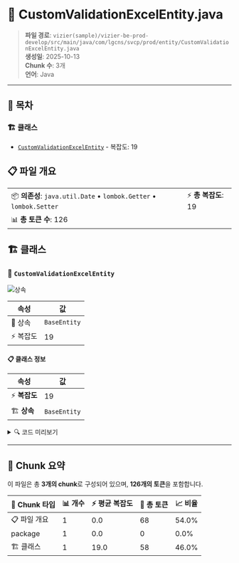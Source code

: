 # 📄 CustomValidationExcelEntity.java

> **파일 경로**: `vizier(sample)/vizier-be-prod-develop/src/main/java/com/lgcns/svcp/prod/entity/CustomValidationExcelEntity.java`  
> **생성일**: 2025-10-13  
> **Chunk 수**: 3개  
> **언어**: Java
---

## 📑 목차

### 🏗️ 클래스
- [`CustomValidationExcelEntity`](#class-customvalidationexcelentity) - 복잡도: 19

## 📋 파일 개요

| | |
|--|--|
| 📦 **의존성**: `java.util.Date` • `lombok.Getter` • `lombok.Setter` | ⚡ **총 복잡도**: 19 |
| 📊 **총 토큰 수**: 126 |  |



## 🏗️ 클래스

### <a id="class-customvalidationexcelentity"></a>🎯 `CustomValidationExcelEntity`

![상속](https://img.shields.io/badge/상속-1개-blue)

| 속성 | 값 |
|------|----|
| 🧬 상속 | `BaseEntity` |
| ⚡ 복잡도 | 19 |



#### 📋 클래스 정보

| 속성 | 값 |
|------|----|
| ⚡ **복잡도** | 19 || 📍 **라인 범위** | 10-10 |
| 🏗️ **상속** | `BaseEntity` || 🏷️ **태그** | `class, java` |

<details>
<summary>🔍 코드 미리보기</summary>

```java
public class CustomValidationExcelEntity extends BaseEntity {
	
	private String validCode;
	private String attrUuid;
	private String condType;
	private Integer attrNo;
	private String validStartDtm;
	private String validEndDtm;
	private String actionItemCode;
	private Integer rangeStartVal;
	private Integer rangeEndVal;
	private Date rangeStartDtm;
	private Date rangeEndDtm;
	private String textCntn;
	private String labelId;
	private String labelName;
	private String fieldTypeCode;
	private String itemCodeName;
	private String itemCode;
}...
```

**Chunk 정보**
- 🆔 **ID**: `f2cbcc34916a`
- 📍 **라인**: 10-10
- 📊 **토큰**: 58
- 🏷️ **태그**: `class, java`

</details>

---





## 🧩 Chunk 요약

이 파일은 총 **3개의 chunk**로 구성되어 있으며, **126개의 토큰**을 포함합니다.

| 🧩 Chunk 타입 | 📊 개수 | ⚡ 평균 복잡도 | 📝 총 토큰 | 📈 비율 |
|---------------|--------|-------------|----------|--------|
| 📋 파일 개요 | 1 | 0.0 | 68 | 54.0% |
| package | 1 | 0.0 | 0 | 0.0% |
| 🏗️ 클래스 | 1 | 19.0 | 58 | 46.0% |

